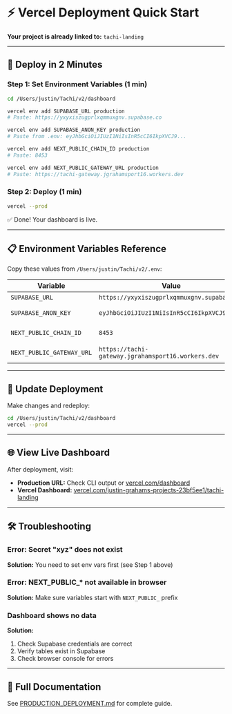# ⚡ Vercel Deployment Quick Start

**Your project is already linked to:** `tachi-landing`

---

## 🚀 Deploy in 2 Minutes

### Step 1: Set Environment Variables (1 min)

```bash
cd /Users/justin/Tachi/v2/dashboard

vercel env add SUPABASE_URL production
# Paste: https://yxyxiszugprlxqmmuxgnv.supabase.co

vercel env add SUPABASE_ANON_KEY production
# Paste from .env: eyJhbGciOiJIUzI1NiIsInR5cCI6IkpXVCJ9...

vercel env add NEXT_PUBLIC_CHAIN_ID production
# Paste: 8453

vercel env add NEXT_PUBLIC_GATEWAY_URL production
# Paste: https://tachi-gateway.jgrahamsport16.workers.dev
```

### Step 2: Deploy (1 min)

```bash
vercel --prod
```

✅ Done! Your dashboard is live.

---

## 📋 Environment Variables Reference

Copy these values from `/Users/justin/Tachi/v2/.env`:

| Variable | Value | Notes |
|----------|-------|-------|
| `SUPABASE_URL` | `https://yxyxiszugprlxqmmuxgnv.supabase.co` | Fixed |
| `SUPABASE_ANON_KEY` | `eyJhbGciOiJIUzI1NiIsInR5cCI6IkpXVCJ9...` | From .env |
| `NEXT_PUBLIC_CHAIN_ID` | `8453` | Base Mainnet |
| `NEXT_PUBLIC_GATEWAY_URL` | `https://tachi-gateway.jgrahamsport16.workers.dev` | Your gateway |

---

## 🔄 Update Deployment

Make changes and redeploy:

```bash
cd /Users/justin/Tachi/v2/dashboard
vercel --prod
```

---

## 🌐 View Live Dashboard

After deployment, visit:
- **Production URL:** Check CLI output or [vercel.com/dashboard](https://vercel.com/dashboard)
- **Vercel Dashboard:** [vercel.com/justin-grahams-projects-23bf5ee1/tachi-landing](https://vercel.com/dashboard)

---

## 🛠️ Troubleshooting

### Error: Secret "xyz" does not exist
**Solution:** You need to set env vars first (see Step 1 above)

### Error: NEXT_PUBLIC_* not available in browser
**Solution:** Make sure variables start with `NEXT_PUBLIC_` prefix

### Dashboard shows no data
**Solution:**
1. Check Supabase credentials are correct
2. Verify tables exist in Supabase
3. Check browser console for errors

---

## 📖 Full Documentation

See [PRODUCTION_DEPLOYMENT.md](./PRODUCTION_DEPLOYMENT.md) for complete guide.
